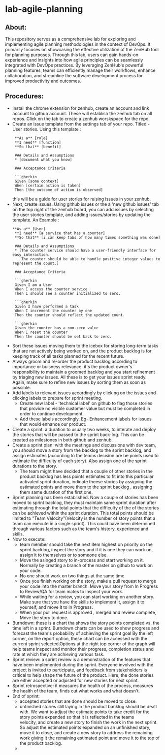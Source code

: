 # lab-agile-planning

## About:
This repository serves as a comprehensive lab for exploring and implementing agile planning methodologies in the context of DevOps. It primarily focuses on showcasing the effective utilization of the ZenHub tool for planning purposes. Through this lab, users can gain hands-on experience and insights into how agile principles can be seamlessly integrated with DevOps practices. By leveraging ZenHub's powerful planning features, teams can efficiently manage their workflows, enhance collaboration, and streamline the software development process for improved productivity and outcomes.

## Procedures:
- Install the chrome extension for zenhub, create an account and link account to github account. These will establish the zenhub tab on all repos. Click on the tab to create a zenhub worskspace for the repo.
- Create an issue template from the settings tab of your repo. Titled - User stories. Using this template :
  ```
   **As a** [role]  
   **I need** [function]  
   **So that** [benefit]  
   
   ### Details and Assumptions
   * [document what you know]
   
   ### Acceptance Criteria  
   
   ```gherkin
   Given [some context]
   When [certain action is taken]
   Then [the outcome of action is observed]
   ```
  this will be a guide for user stories for raising issues in your zenhub.
- Next, create issues. Using github issues or the a 'new github issues' tab on the top right of the zenhub board, you can add issues by selecting the user stories template, and adding issues/stories by updating the template. An Example :
  ```
  **As a** [User]  
   **I need** [a service that has a counter]  
   **So that** [i can keep tabs of how many times something was done]  
   
   ### Details and Assumptions
   * [The counter service should have a user-friendly interface for easy interaction.
      The counter should be able to handle positive integer values to represent the count.]
   
   ### Acceptance Criteria  
   
   ```gherkin
   Given I am a User
   When I access the counter service
   Then I should see a counter initialized to zero.
  
   ```gherkin
   Given I have performed a task
   When I increment the counter by one
   Then the counter should reflect the updated count.
  
   ```gherkin
   Given the counter has a non-zero value
   When I reset the counter
   Then the counter should be set back to zero.
  ```
- Sort these issues moving them to the icebox for storing long-term tasks that are not actively being worked on, and the product backlog is for keeping track of all tasks planned for the recent future.
- Always groom and re-order the product backlog according to importance or buisness relevance. it's the product owner's responsibility to maintain a groomed backlog and you start refinement by triaging new 
  issues.
  All these is to get your issues sprint ready. Again, make sure to refine new issues by sorting them as soon as possible.
- Add labels to relevant issues accordingly by clicking on the issues and clicking labels to prepare for sprint meeting.
    * Create new label - 'technical label' on github to flag those stories that provide no visible customer value but must be completed in order to continue development.
    * Add these labels accordingly. Eg- Enhancement labels for issues that would enhance our product.
- Create a sprint: a duration to usually two weeks, to interate and deploy the stories that will be passed to the sprint back-log. This can be created as milestones in both github and zenhub.
- Create a sprint plan: with the meetings and discussions with dev team, you should move a story from the backlog to the sprint backlog, and assign estimates (according to the teams decision are be points 
  used to estimate the difficulty of each story). Also assign one of the sprint durations to the story.
  * The team might have decided that a couple of other stories in the product backlog has less points estimates to fit into this particular activated sprint duration, indicate theese stories by assigning 
    the estimated points and move them to the sprint backlog , assigning them same duration of the first one.
- Sprint planning has been established. Now a couple of stories has been moved to sprint backlog, they must maintain same sprint duration after estimating through the total points that the difficulty of the
  of the stories can be achieved within the sprint duration. This total points should be limited to "Team Velocity"(Velocity is the number of story points that a team can execute in a single sprint). This     could have been determined through various factors such as the team's history, experience and skills.
- Now to execute:
  * team member should take the next item highest on priority on the sprint backlog, inspect the story and if it is one they can work on, assign it to themselves or to someone else.
  * Move the asinged story to in-process and start working on it. Normally by creating a branch of the master on github to work on your code.
  * No one should work on two things at the same time
  * Once you finish working on the story, make a pull request to merge your code into the master branch. Move your story from In Progress to Review/QA for team mates to inspect your work.
  * While waiting for a review, you can start working on another story. Make sure that you have the skills to implement it, assign it to yourself, and move it to In Progress.
  * When your pull request is approved , merged and review complete, Move the story to done.
- Burndown: these is a chart tha shows the story points completed vs. the time left in a sprint. Burndown charts can be used to show progress and forecast the team's probability of achieving the sprint goal 
  By the left corner, on the report option, these chart can be accessed with the current sprint selected.Options at the right top corner of the graph will help teams inspect and monitor their progress, 
  completion status and rate at which they are achieving various task.
- Sprint review: a sprint review is a demonstration of the features that have been implemented during the sprint. Everyone involved with the project is invited to participate, and feedback from stakeholders 
  is critical to help shape the future of the product. Here, the done stories are either accepted or adjusted for new stories for next sprint.
- Sprint retrospective: it measures the health of the process, measures the health of the team,  finds out what works and what doesn't.
- End of sprint:
   * accepted stories that are done should be moved to close.
   * unfinished stories still laying in the product backlog should be dealt with. We want to adjust the estimate points to take credit for the story points expended so that it is reflected in the teams     
     velocity, and create a new story to finish the work in the next sprint. So adjust the estimated points expanded on an unfinished story, move it to close, and create a new story to address the remaining 
     work giving it the remaining estimated point and move it to the top of the product backlog.
   * 
    
